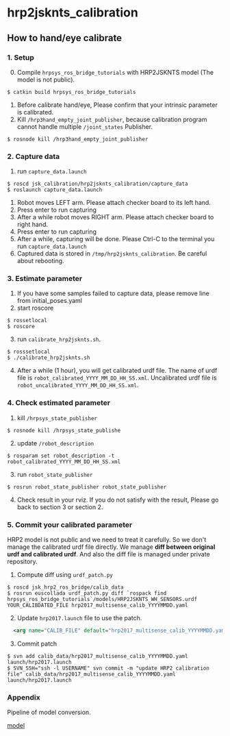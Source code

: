 # hrp2jsknts_calibration

## How to hand/eye calibrate
### 1. Setup
0. Compile `hrpsys_ros_bridge_tutorials` with HRP2JSKNTS model (The model is not public).
```
$ catkin build hrpsys_ros_bridge_tutorials
```
1. Before calibrate hand/eye, Please confirm that your intrinsic parameter is calibrated.
2. Kill `/hrp3hand_empty_joint_publisher`, because calibration
program cannot handle multiple `/joint_states` Publisher.

```
$ rosnode kill /hrp3hand_empty_joint_publisher
```
### 2. Capture data
1. run `capture_data.launch`
```
$ roscd jsk_calibration/hrp2jsknts_calibration/capture_data
$ roslaunch capture_data.launch
```
1. Robot moves LEFT arm. Please attach checker board to its left hand.
2. Press enter to run capturing
3. After a while robot moves RIGHT arm. Please attach checker board to right hand.
4. Press enter to run capturing
5. After a while, capturing will be done. Please Ctrl-C to the terminal
you run `capture_data.launch`
6. Captured data is stored in `/tmp/hrp2jsknts_calibration`. Be careful about rebooting.

### 3. Estimate parameter
1. If you have some samples failed to capture data, please remove line from initial_poses.yaml
2. start roscore

```
$ rossetlocal
$ roscore
```

3. run `calibrate_hrp2jsknts.sh`.

```
$ rosssetlocal
$ ./calibrate_hrp2jsknts.sh
```

4. After a while (1 hour), you will get calibrated urdf file. The name of urdf file is
`robot_calibrated_YYYY_MM_DD_HH_SS.xml`.
Uncalibrated urdf file is `robot_uncalibrated_YYYY_MM_DD_HH_SS.xml`.

### 4. Check estimated parameter
1. kill `/hrpsys_state_publisher`
```
$ rosnode kill /hrpsys_state_publishe
```

2. update `/robot_description`
```
$ rosparam set robot_description -t robot_calibrated_YYYY_MM_DD_HH_SS.xml
```

3. run `robot_state_publisher`
```
$ rosrun robot_state_publisher robot_state_publisher
```

4. Check result in your rviz. If you do not satisfy with the result, Please go back to
section 3 or section 2.

### 5. Commit your calibrated parameter
HRP2 model is not public and we need to treat it carefully. So we don't manage the
calibrated urdf file directly.
We manage **diff between original urdf and calibrated urdf**.
And also the diff file is managed under private repository.

1. Compute diff using `urdf_patch.py`
```
$ roscd jsk_hrp2_ros_bridge/calib_data
$ rosrun euscollada urdf_patch.py diff `rospack find hrpsys_ros_bridge_tutorials`/models/HRP2JSKNTS_WH_SENSORS.urdf YOUR_CALIBDATED_FILE hrp2017_multisense_calib_YYYYMMDD.yaml
```

2. Update `hrp2017.launch` file to use the patch.
```xml
  <arg name="CALIB_FILE" default="hrp2017_multisense_calib_YYYYMMDD.yaml" />
```

3. Commit patch
```
$ svn add calib_data/hrp2017_multisense_calib_YYYYMMDD.yaml launch/hrp2017.launch
$ SVN_SSH="ssh -l USERNAME" svn commit -m "update HRP2 calibration file" calib_data/hrp2017_multisense_calib_YYYYMMDD.yaml launch/hrp2017.launch
```

### Appendix
Pipeline of model conversion.

[model](images/model.png)
